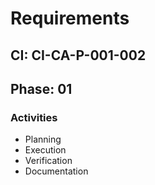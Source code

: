 # Requirements

## CI: CI-CA-P-001-002
## Phase: 01

### Activities
- Planning
- Execution
- Verification
- Documentation
